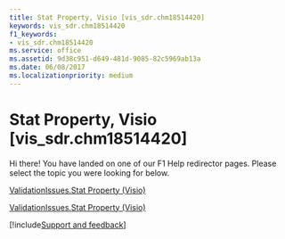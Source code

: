 ```yaml
---
title: Stat Property, Visio [vis_sdr.chm18514420]
keywords: vis_sdr.chm18514420
f1_keywords:
- vis_sdr.chm18514420
ms.service: office
ms.assetid: 9d38c951-d649-481d-9085-82c5969ab13a
ms.date: 06/08/2017
ms.localizationpriority: medium
---
```



# Stat Property, Visio [vis_sdr.chm18514420]

Hi there! You have landed on one of our F1 Help redirector pages. Please select the topic you were looking for below.

[ValidationIssues.Stat Property (Visio)](https://msdn.microsoft.com/library/bf0731f1-fd5e-d2e3-489c-17efeab04291%28Office.15%29.aspx)

[ValidationIssues.Stat Property (Visio)](https://msdn.microsoft.com/library/b1b92228-c844-4bdb-60d3-8fde3a5fc1c3%28Office.15%29.aspx)

[!include[Support and feedback](~/includes/feedback-boilerplate.md)]